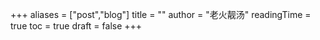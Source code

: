 +++
aliases = ["post","blog"]
title = ""
author = "老火靓汤"
readingTime = true
toc = true
draft = false
+++
